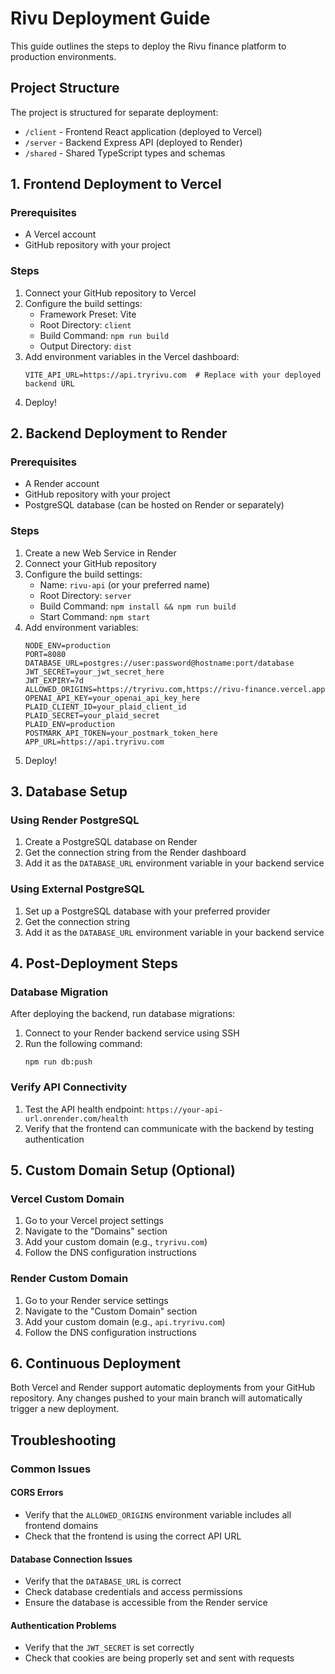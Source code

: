 # Rivu Deployment Guide

This guide outlines the steps to deploy the Rivu finance platform to production environments.

## Project Structure

The project is structured for separate deployment:
- `/client` - Frontend React application (deployed to Vercel)
- `/server` - Backend Express API (deployed to Render)
- `/shared` - Shared TypeScript types and schemas

## 1. Frontend Deployment to Vercel

### Prerequisites
- A Vercel account
- GitHub repository with your project

### Steps
1. Connect your GitHub repository to Vercel
2. Configure the build settings:
   - Framework Preset: Vite
   - Root Directory: `client`
   - Build Command: `npm run build`
   - Output Directory: `dist`
3. Add environment variables in the Vercel dashboard:
   ```
   VITE_API_URL=https://api.tryrivu.com  # Replace with your deployed backend URL
   ```
4. Deploy!

## 2. Backend Deployment to Render

### Prerequisites
- A Render account
- GitHub repository with your project
- PostgreSQL database (can be hosted on Render or separately)

### Steps
1. Create a new Web Service in Render
2. Connect your GitHub repository
3. Configure the build settings:
   - Name: `rivu-api` (or your preferred name)
   - Root Directory: `server`
   - Build Command: `npm install && npm run build`
   - Start Command: `npm start`
4. Add environment variables:
   ```
   NODE_ENV=production
   PORT=8080
   DATABASE_URL=postgres://user:password@hostname:port/database
   JWT_SECRET=your_jwt_secret_here
   JWT_EXPIRY=7d
   ALLOWED_ORIGINS=https://tryrivu.com,https://rivu-finance.vercel.app
   OPENAI_API_KEY=your_openai_api_key_here
   PLAID_CLIENT_ID=your_plaid_client_id
   PLAID_SECRET=your_plaid_secret
   PLAID_ENV=production
   POSTMARK_API_TOKEN=your_postmark_token_here
   APP_URL=https://api.tryrivu.com
   ```
5. Deploy!

## 3. Database Setup

### Using Render PostgreSQL
1. Create a PostgreSQL database on Render
2. Get the connection string from the Render dashboard
3. Add it as the `DATABASE_URL` environment variable in your backend service

### Using External PostgreSQL
1. Set up a PostgreSQL database with your preferred provider
2. Get the connection string 
3. Add it as the `DATABASE_URL` environment variable in your backend service

## 4. Post-Deployment Steps

### Database Migration
After deploying the backend, run database migrations:

1. Connect to your Render backend service using SSH
2. Run the following command:
   ```
   npm run db:push
   ```

### Verify API Connectivity
1. Test the API health endpoint: `https://your-api-url.onrender.com/health`
2. Verify that the frontend can communicate with the backend by testing authentication

## 5. Custom Domain Setup (Optional)

### Vercel Custom Domain
1. Go to your Vercel project settings
2. Navigate to the "Domains" section
3. Add your custom domain (e.g., `tryrivu.com`)
4. Follow the DNS configuration instructions

### Render Custom Domain
1. Go to your Render service settings
2. Navigate to the "Custom Domain" section
3. Add your custom domain (e.g., `api.tryrivu.com`)
4. Follow the DNS configuration instructions

## 6. Continuous Deployment

Both Vercel and Render support automatic deployments from your GitHub repository. Any changes pushed to your main branch will automatically trigger a new deployment.

## Troubleshooting

### Common Issues

#### CORS Errors
- Verify that the `ALLOWED_ORIGINS` environment variable includes all frontend domains
- Check that the frontend is using the correct API URL

#### Database Connection Issues
- Verify that the `DATABASE_URL` is correct
- Check database credentials and access permissions
- Ensure the database is accessible from the Render service

#### Authentication Problems
- Verify that the `JWT_SECRET` is set correctly
- Check that cookies are being properly set and sent with requests